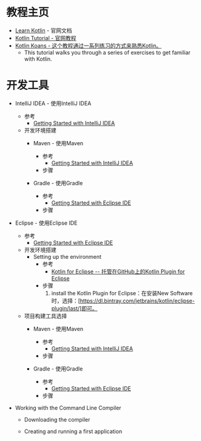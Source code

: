 # 教程主页
   * [Learn Kotlin](https://kotlinlang.org/docs/reference/) - 官网文档<br>
   * [Kotlin Tutorial - 官网教程](https://kotlinlang.org/docs/tutorials/)<br>
   * [Kotlin Koans - 这个教程通过一系列练习的方式来熟悉Kotlin。](https://kotlinlang.org/docs/tutorials/koans.html)<br>
      - This tutorial walks you through a series of exercises to get familiar with Kotlin.<br>
# 开发工具
   * IntelliJ IDEA - 使用IntelliJ IDEA
      - 参考
         + [Getting Started with IntelliJ IDEA](https://kotlinlang.org/docs/tutorials/getting-started.html)<br>
      - 开发环境搭建
         + Maven - 使用Maven
            - 参考
               + [Getting Started with IntelliJ IDEA](https://kotlinlang.org/docs/tutorials/getting-started.html)<br>
            - 步骤

         + Gradle - 使用Gradle
            - 参考
               + [Getting Started with Eclipse IDE](https://kotlinlang.org/docs/tutorials/getting-started-eclipse.html)<br>
            - 步骤

   * Eclipse - 使用Eclipse IDE
      - 参考
         + [Getting Started with Eclipse IDE](https://kotlinlang.org/docs/tutorials/getting-started-eclipse.html)<br>
      - 开发环境搭建
         + Setting up the environment
            - 参考
               + [Kotlin for Eclipse -- 托管在GitHub上的Kotlin Plugin for Eclipse](https://github.com/JetBrains/kotlin-eclipse)<br>
            - 步骤
               1.  install the Kotlin Plugin for Eclipse：在安装New Software时，选择：[https://dl.bintray.com/jetbrains/kotlin/eclipse-plugin/last/]即可。
      - 项目构建工具选择
         + Maven - 使用Maven
            - 参考
               + [Getting Started with IntelliJ IDEA](https://kotlinlang.org/docs/tutorials/getting-started.html)<br>
            - 步骤

         + Gradle - 使用Gradle
            - 参考
               + [Getting Started with Eclipse IDE](https://kotlinlang.org/docs/tutorials/getting-started-eclipse.html)<br>
            - 步骤
   * Working with the Command Line Compiler
      - Downloading the compiler
      
      - Creating and running a first application
